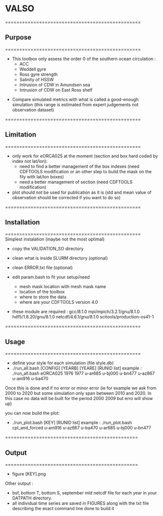 # VALSO

================================================
## Purpose
================================================
* This toolbox only assess the order 0 of the southern ocean circulation :
   * ACC
   * Weddell gyre
   * Ross gyre strength
   * Salinity of HSSW 
   * Intrusion of CDW in Amundsen sea
   * Intrusion of CDW on East Ross shelf

- Compare simulated metrics with what is called a good-enough simulation (this range is estimated from expert judgements not observation dataset)

================================================
## Limitation
================================================
* only work for eORCA025 at the moment (section and box hard coded by index not lat/lon):
   * need to find a better management of the box indexes (need CDFTOOLS modification or an other step to build the mask on the fily with lat/lon boxes)
   * need a better management of section (need CDFTOOLS modification)
* plot should not be used for publication as it is (std and mean value of observation should be corrected if you want to do so)

================================================
## Installation
================================================
Simplest instalation (maybe not the most optimal)
* copy the VALIDATION_SO directory
* clean what is inside SLURM directory (optional)
* clean ERROR.txt file (optional)
* edit param.bash to fit your setup/need
   * mesh mask location with mesh mask name
   * location of the toolbox
   * where to store the data
   * where are your CDFTOOLS version 4.0 

* these module are required : 
   gcc/8.1.0 
   mpi/mpich/3.2.1/gnu/8.1.0 
   hdf5/1.8.20/gnu/8.1.0 
   netcdf/4.6.1/gnu/8.1.0
   scitools/production-os41-1

================================================
## Usage
================================================
* define your style for each simulation (file style.db)
* ./run_all.bash [CONFIG] [YEARB] [YEARE] [RUNID list] 
    example : ./run_all.bash eORCA025 1976 1977 u-ar685 u-bj000 u-bn477 u-az867 u-am916 u-ba470

Once this is done and if no error or minor error 
(ie for example we ask from 2000 to 2020 
but some simulation only span between 2010 and 2020. In this case no data will be built for the period 2000 2009 but erro will show up)

you can now build the plot:
* ./run_plot.bash [KEY] [RUNID list]
   example : ./run_plot.bash cpl_and_forced u-am916 u-az867 u-ba470 u-ar685 u-bj000 u-bn477

===============================================
## Output
===============================================
* figure [KEY].png

Other output : 
* bsf, bottom T, bottom S, september mld netcdf file for each year in your DATPATH directory.
* all individual time series are saved in FIGURES along with the txt file describing the exact command line done to build it

